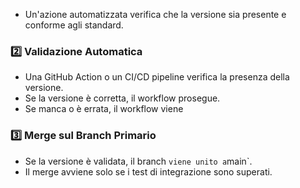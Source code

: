 - Un'azione automatizzata verifica che la versione sia presente e conforme agli standard.

### 2️⃣ **Validazione Automatica**
- Una GitHub Action o un CI/CD pipeline verifica la presenza della versione.
- Se la versione è corretta, il workflow prosegue.
- Se manca o è errata, il workflow viene 

### 3️⃣ **Merge sul Branch Primario**
- Se la versione è validata, il branch ` viene unito a `main`.
- Il merge avviene solo se i test di integrazione sono superati.

